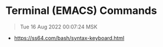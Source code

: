 # Terminal (EMACS) Commands 

> Tue 16 Aug 2022 00:07:24 MSK

* https://ss64.com/bash/syntax-keyboard.html



